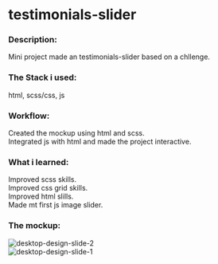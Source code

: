 # testimonials-slider
### Description:
Mini project made an testimonials-slider based on a chllenge.  

### The Stack i used:
html, scss/css, js  

### Workflow:
Created the mockup using html and scss.  
Integrated js with html and made the project interactive.  

### What i learned:
Improved scss skills.  
Improved css grid skills.  
Improved html slills.  
Made mt first js image slider.  

### The mockup:  
![desktop-design-slide-2](https://user-images.githubusercontent.com/73761063/99226786-00ddbc80-27f3-11eb-84f3-56b21ac8ffab.jpg)  
![desktop-design-slide-1](https://user-images.githubusercontent.com/73761063/99226790-020ee980-27f3-11eb-83aa-6a1d4e08adf1.jpg)  
